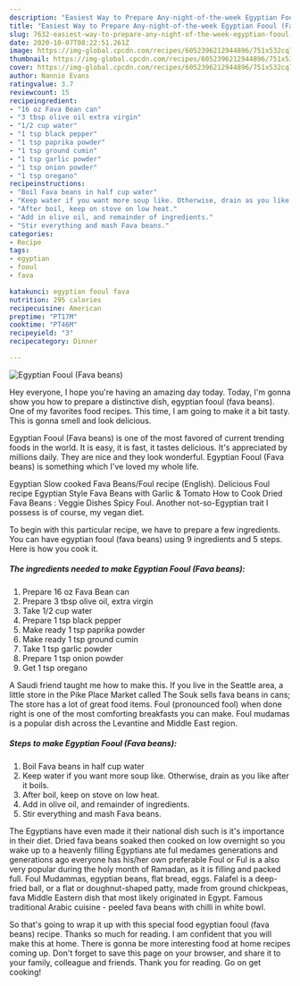 ```yaml
---
description: "Easiest Way to Prepare Any-night-of-the-week Egyptian Fooul (Fava beans)"
title: "Easiest Way to Prepare Any-night-of-the-week Egyptian Fooul (Fava beans)"
slug: 7632-easiest-way-to-prepare-any-night-of-the-week-egyptian-fooul-fava-beans
date: 2020-10-07T08:22:51.261Z
image: https://img-global.cpcdn.com/recipes/6052396212944896/751x532cq70/egyptian-fooul-fava-beans-recipe-main-photo.jpg
thumbnail: https://img-global.cpcdn.com/recipes/6052396212944896/751x532cq70/egyptian-fooul-fava-beans-recipe-main-photo.jpg
cover: https://img-global.cpcdn.com/recipes/6052396212944896/751x532cq70/egyptian-fooul-fava-beans-recipe-main-photo.jpg
author: Nannie Evans
ratingvalue: 3.7
reviewcount: 15
recipeingredient:
- "16 oz Fava Bean can"
- "3 tbsp olive oil extra virgin"
- "1/2 cup water"
- "1 tsp black pepper"
- "1 tsp paprika powder"
- "1 tsp ground cumin"
- "1 tsp garlic powder"
- "1 tsp onion powder"
- "1 tsp oregano"
recipeinstructions:
- "Boil Fava beans in half cup water"
- "Keep water if you want more soup like. Otherwise, drain as you like after it boils."
- "After boil, keep on stove on low heat."
- "Add in olive oil, and remainder of ingredients."
- "Stir everything and mash Fava beans."
categories:
- Recipe
tags:
- egyptian
- fooul
- fava

katakunci: egyptian fooul fava 
nutrition: 295 calories
recipecuisine: American
preptime: "PT17M"
cooktime: "PT46M"
recipeyield: "3"
recipecategory: Dinner

---
```



![Egyptian Fooul (Fava beans)](https://img-global.cpcdn.com/recipes/6052396212944896/751x532cq70/egyptian-fooul-fava-beans-recipe-main-photo.jpg)

Hey everyone, I hope you're having an amazing day today. Today, I'm gonna show you how to prepare a distinctive dish, egyptian fooul (fava beans). One of my favorites food recipes. This time, I am going to make it a bit tasty. This is gonna smell and look delicious.

Egyptian Fooul (Fava beans) is one of the most favored of current trending foods in the world. It is easy, it is fast, it tastes delicious. It's appreciated by millions daily. They are nice and they look wonderful. Egyptian Fooul (Fava beans) is something which I've loved my whole life.

Egyptian Slow cooked Fava Beans/Foul recipe (English). Delicious Foul recipe Egyptian Style Fava Beans with Garlic &amp; Tomato How to Cook Dried Fava Beans : Veggie Dishes Spicy Foul. Another not-so-Egyptian trait I possess is of course, my vegan diet.


To begin with this particular recipe, we have to prepare a few ingredients. You can have egyptian fooul (fava beans) using 9 ingredients and 5 steps. Here is how you cook it.

<!--inarticleads1-->

##### The ingredients needed to make Egyptian Fooul (Fava beans):

1. Prepare 16 oz Fava Bean can
1. Prepare 3 tbsp olive oil, extra virgin
1. Take 1/2 cup water
1. Prepare 1 tsp black pepper
1. Make ready 1 tsp paprika powder
1. Make ready 1 tsp ground cumin
1. Take 1 tsp garlic powder
1. Prepare 1 tsp onion powder
1. Get 1 tsp oregano


A Saudi friend taught me how to make this. If you live in the Seattle area, a little store in the Pike Place Market called The Souk sells fava beans in cans; The store has a lot of great food items. Foul (pronounced fool) when done right is one of the most comforting breakfasts you can make. Foul mudamas is a popular dish across the Levantine and Middle East region. 

<!--inarticleads2-->

##### Steps to make Egyptian Fooul (Fava beans):

1. Boil Fava beans in half cup water
1. Keep water if you want more soup like. Otherwise, drain as you like after it boils.
1. After boil, keep on stove on low heat.
1. Add in olive oil, and remainder of ingredients.
1. Stir everything and mash Fava beans.


The Egyptians have even made it their national dish such is it&#39;s importance in their diet. Dried fava beans soaked then cooked on low overnight so you wake up to a heavenly filling Egyptians ate ful medames generations and generations ago everyone has his/her own preferable Foul or Ful is a also very popular during the holy month of Ramadan, as it is filling and packed full. Foul Mudammas, egyptian beans, flat bread, eggs. Falafel is a deep-fried ball, or a flat or doughnut-shaped patty, made from ground chickpeas, fava Middle Eastern dish that most likely originated in Egypt. Famous traditional Arabic cuisine - peeled fava beans with chilli in white bowl. 

So that's going to wrap it up with this special food egyptian fooul (fava beans) recipe. Thanks so much for reading. I am confident that you will make this at home. There is gonna be more interesting food at home recipes coming up. Don't forget to save this page on your browser, and share it to your family, colleague and friends. Thank you for reading. Go on get cooking!
